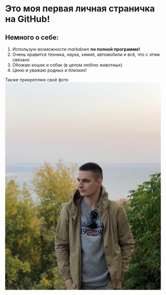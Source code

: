 # Это моя первая личная страничка на GitHub!

## Немного о себе:

1. Использую возможности _markdown_ **по полной программе!**
2. Очень нравится техника, наука, химия, автомобили и всё, что с этим связано
3. Обожаю кошек и собак (в целом люблю животных)
4. Ценю и уважаю родных и близких!

Также прикрепляю своё фото ![](/WEobpdHJYT8.jpg)